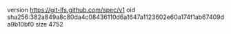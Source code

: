 version https://git-lfs.github.com/spec/v1
oid sha256:382a849a8c80da4c08436110d6a1647a1123602e60a174f1ab67409da9b10bf0
size 4752
